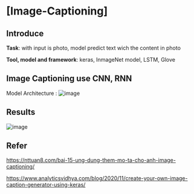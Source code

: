 # [Image-Captioning]

## Introduce
**Task**: with input is photo, model predict text wich the content in photo 

**Tool, model and framework**: keras, InmageNet model, LSTM, Glove

## Image Captioning use CNN, RNN 
Model Architecture :
![image](https://github.com/lucigel/Image-Captioning/assets/110618653/f1d26afa-ce3f-4aa0-96c4-99346a1c451e)

## Results
![image](https://github.com/lucigel/Image-Captioning/assets/110618653/d80fc352-a31a-42f9-be7b-ce1dbbe1a824)

## Refer 
https://nttuan8.com/bai-15-ung-dung-them-mo-ta-cho-anh-image-captioning/

https://www.analyticsvidhya.com/blog/2020/11/create-your-own-image-caption-generator-using-keras/
